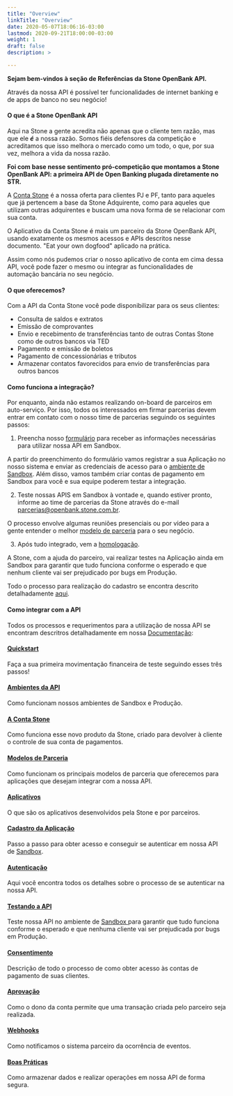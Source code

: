 ```yaml
---
title: "Overview"
linkTitle: "Overview"
date: 2020-05-07T18:06:16-03:00
lastmod: 2020-09-21T18:00:00-03:00
weight: 1
draft: false
description: >

---
```


**Sejam bem-vindos à seção de Referências da Stone OpenBank API.**

Através da nossa API é possível ter funcionalidades de internet banking e de apps de banco no seu negócio!

#### O que é a Stone OpenBank API
Aqui na Stone a gente acredita não apenas que o cliente tem razão, mas que ele **_é_** a nossa razão. Somos fiéis defensores da competição e acreditamos que isso melhora o mercado como um todo, o que, por sua vez, melhora a vida da nossa razão.

**Foi com base nesse sentimento pró-competição que montamos a Stone OpenBank API: a primeira API de Open Banking plugada diretamente no STR.**
 
 A [Conta Stone](docs/guias/a-conta-stone/) é a nossa oferta para clientes PJ e PF, tanto para aqueles que já pertencem a base da Stone Adquirente, como para aqueles que utilizam outras adquirentes e buscam uma nova forma de se relacionar com sua conta.
  
 O Aplicativo da Conta Stone é mais um parceiro da Stone OpenBank API, usando exatamente os mesmos acessos e APIs descritos nesse documento. \"Eat your own dogfood\" aplicado na prática.
 
 Assim como nós pudemos criar o nosso aplicativo de conta em cima dessa API, você pode fazer o mesmo ou integrar as funcionalidades de automação bancária no seu negócio. 

#### O que oferecemos?

Com a API da Conta Stone você pode disponibilizar para os seus clientes:
 
 * Consulta de saldos e extratos
 * Emissão de comprovantes
 * Envio e recebimento de transferências tanto de outras Contas Stone como de outros bancos via TED
 * Pagamento e emissão de boletos
 * Pagamento de concessionárias e tributos
 * Armazenar contatos favorecidos para envio de transferências para outros bancos
 
 #### Como funciona a integração?
 
 Por enquanto, ainda não estamos realizando on-board de parceiros em auto-serviço. Por isso, todos os interessados em firmar parcerias devem entrar em contato com o nosso time de parcerias seguindo os seguintes passos:
 
 1. Preencha nosso [formulário](https://app.pipefy.com/public/form/Qz4ptt_W/?origem_do_lead=Documenta%C3%A7%C3%A3o) para receber as informações necessárias para utilizar nossa API em Sandbox.
 
 A partir do preenchimento do formulário vamos registrar a sua Aplicação no nosso sistema e enviar as credenciais de acesso para o [ambiente de Sandbox](/docs/guias/stone-openbank-api/ambientes-da-api/). Além disso, vamos também criar contas de pagamento em Sandbox para você e sua equipe poderem testar a integração.
 
 2. Teste nossas APIS em Sandbox à vontade e, quando estiver pronto, informe ao time de parcerias da Stone através do e-mail parcerias@openbank.stone.com.br.
 
 O processo envolve algumas reuniões presenciais ou por vídeo para a gente entender o melhor [modelo de parceria](/docs/guias/a-conta-stone/modelos-de-parceria/) para o seu negócio.
 
 3. Após tudo integrado, vem a [homologação](/docs/guias/integracao/testando-a-api/).
 
 A Stone, com a ajuda do parceiro, vai realizar testes na Aplicação ainda em Sandbox para garantir que tudo funciona conforme o esperado e que nenhum cliente vai ser prejudicado por bugs em Produção.
 
 Todo o processo para realização do cadastro se encontra descrito detalhadamente [aqui](/docs/guias/integracao/cadastro-da-aplicacao/).
 
 #### Como integrar com a API
 
 Todos os processos e requerimentos para a utilização de nossa API se encontram descritros detalhadamente em nossa [Documentação](/docs/):
 
#### [Quickstart](/docs/guias/stone-openbank-api/quickstart/)
 
 Faça a sua primeira movimentação financeira de teste seguindo esses três passos!
 
#### [Ambientes da API](/docs/guias/stone-openbank-api/ambientes-da-api/)
 
 Como funcionam nossos ambientes de Sandbox e Produção.
 
#### [A Conta Stone](/docs/guias/a-conta-stone/)
 
 Como funciona esse novo produto da Stone, criado para devolver à cliente o controle de sua conta de pagamentos.
 
#### [Modelos de Parceria](/docs/guias/a-conta-stone/modelos-de-parceria/)
 
 Como funcionam os principais modelos de parceria que oferecemos para aplicações que desejam integrar com a nossa API.
 
#### [Aplicativos](/docs/guias/a-conta-stone/aplicativos/)
 
 O que são os aplicativos desenvolvidos pela Stone e por parceiros.
 
#### [Cadastro da Aplicação](/docs/guias/integracao/cadastro-da-aplicacao/)
 
 Passo a passo para obter acesso e conseguir se autenticar em nossa API de [Sandbox](/docs/guias/stone-openbank-api/ambientes-da-api/#ambiente-de-sandbox).
 
#### [Autenticação](/docs/guias/integracao/autenticacao/)
 
 Aqui você encontra todos os detalhes sobre o processo de se autenticar na nossa API.
 
#### [Testando a API](/docs/guias/integracao/testando-a-api/)
 
 Teste nossa API no ambiente de [Sandbox ](/docs/guias/stone-openbank-api/ambientes-da-api/#ambiente-de-sandbox) para garantir que tudo funciona conforme o esperado e que nenhuma cliente vai ser prejudicada por bugs em Produção.
 
#### [Consentimento](/docs/guias/integracao/consentimento/)
 
 Descrição de todo o processo de como obter acesso às contas de pagamento de suas clientes.
 
#### [Aprovação](/docs/guias/integracao/aprovacao/)
 
 Como o dono da conta permite que uma transação criada pelo parceiro seja realizada.
 
#### [Webhooks](/docs/guias/integracao/webhooks/)
 
 Como notificamos o sistema parceiro da ocorrência de eventos.
 
#### [Boas Práticas](/docs/guias/integracao/boas-praticas/)
 
 Como armazenar dados e realizar operações em nossa API de forma segura.
 
